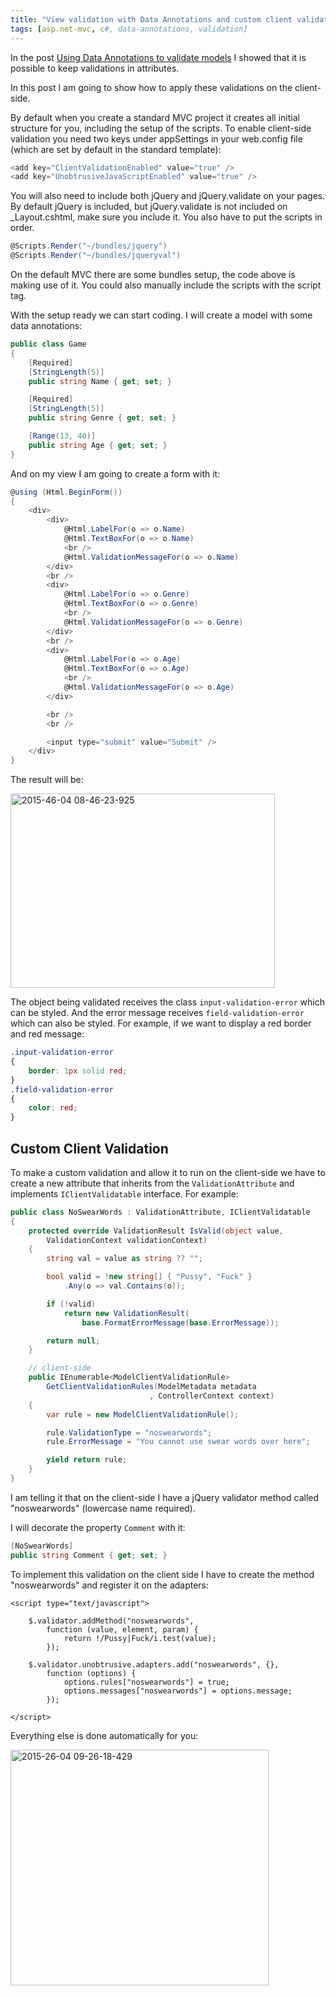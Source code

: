 ```yaml
---
title: "View validation with Data Annotations and custom client validations in MVC"
tags: [asp.net-mvc, c#, data-annotations, validation]
---
```


In the post <a title="Using Data Annotations to validate models" href="https://brunolm.wordpress.com/2015/03/04/using-data-annotations-to-validate-models/" target="_blank">Using Data Annotations to validate models</a> I showed that it is possible to keep validations in attributes.

In this post I am going to show how to apply these validations on the client-side.

By default when you create a standard MVC project it creates all initial structure for you, including the setup of the scripts. To enable client-side validation you need two keys under appSettings in your web.config file (which are set by default in the standard template):
<!--more-->

```csharp
<add key="ClientValidationEnabled" value="true" />
<add key="UnobtrusiveJavaScriptEnabled" value="true" />
```

You will also need to include both jQuery and jQuery.validate on your pages. By default jQuery is included, but jQuery.validate is not included on _Layout.cshtml, make sure you include it. You also have to put the scripts in order.

```csharp
@Scripts.Render("~/bundles/jquery")
@Scripts.Render("~/bundles/jqueryval")
```

On the default MVC there are some bundles setup, the code above is making use of it. You could also manually include the scripts with the script tag.

With the setup ready we can start coding. I will create a model with some data annotations:

```csharp
public class Game
{
    [Required]
    [StringLength(5)]
    public string Name { get; set; }

    [Required]
    [StringLength(5)]
    public string Genre { get; set; }

    [Range(13, 40)]
    public string Age { get; set; }
}
```

And on my view I am going to create a form with it:

```csharp
@using (Html.BeginForm())
{
    <div>
        <div>
            @Html.LabelFor(o => o.Name)
            @Html.TextBoxFor(o => o.Name)
            <br />
            @Html.ValidationMessageFor(o => o.Name)
        </div>
        <br />
        <div>
            @Html.LabelFor(o => o.Genre)
            @Html.TextBoxFor(o => o.Genre)
            <br />
            @Html.ValidationMessageFor(o => o.Genre)
        </div>
        <br />
        <div>
            @Html.LabelFor(o => o.Age)
            @Html.TextBoxFor(o => o.Age)
            <br />
            @Html.ValidationMessageFor(o => o.Age)
        </div>

        <br />
        <br />

        <input type="submit" value="Submit" />
    </div>
}
```

The result will be:

<a href="https://brunolm.files.wordpress.com/2015/03/2015-46-04-08-46-23-925.png"><img class="alignnone size-full wp-image-102" src="https://brunolm.files.wordpress.com/2015/03/2015-46-04-08-46-23-925.png" alt="2015-46-04 08-46-23-925" width="423" height="311" /></a>

The object being validated receives the class `input-validation-error` which can be styled. And the error message receives `field-validation-error` which can also be styled. For example, if we want to display a red border and red message:

```css
.input-validation-error
{
    border: 1px solid red;
}
.field-validation-error
{
    color: red;
}
```

<h2>Custom Client Validation</h2>

To make a custom validation and allow it to run on the client-side we have to create a new attribute that inherits from the `ValidationAttribute` and implements `IClientValidatable` interface. For example:

```csharp
public class NoSwearWords : ValidationAttribute, IClientValidatable
{
    protected override ValidationResult IsValid(object value,
        ValidationContext validationContext)
    {
        string val = value as string ?? "";

        bool valid = !new string[] { "Pussy", "Fuck" }
            .Any(o => val.Contains(o));

        if (!valid)
            return new ValidationResult(
                base.FormatErrorMessage(base.ErrorMessage));

        return null;
    }

    // client-side
    public IEnumerable<ModelClientValidationRule>
        GetClientValidationRules(ModelMetadata metadata
                               , ControllerContext context)
    {
        var rule = new ModelClientValidationRule();

        rule.ValidationType = "noswearwords";
        rule.ErrorMessage = "You cannot use swear words over here";

        yield return rule;
    }
}
```

I am telling it that on the client-side I have a jQuery validator method called "noswearwords" (lowercase name required).

I will decorate the property `Comment` with it:

```csharp
[NoSwearWords]
public string Comment { get; set; }
```

To implement this validation on the client side I have to create the method "noswearwords" and register it on the adapters:

```
<script type="text/javascript">

    $.validator.addMethod("noswearwords",
        function (value, element, param) {
            return !/Pussy|Fuck/i.test(value);
        });

    $.validator.unobtrusive.adapters.add("noswearwords", {},
        function (options) {
            options.rules["noswearwords"] = true;
            options.messages["noswearwords"] = options.message;
        });

</script>
```

Everything else is done automatically for you:

<a href="https://brunolm.files.wordpress.com/2015/03/2015-26-04-09-26-18-429.png"><img src="https://brunolm.files.wordpress.com/2015/03/2015-26-04-09-26-18-429.png" alt="2015-26-04 09-26-18-429" width="413" height="377" class="alignnone size-full wp-image-103" /></a>
